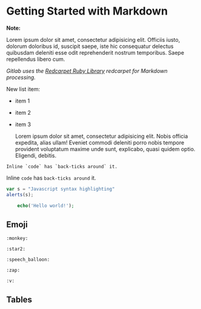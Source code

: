# Getting Started with Markdown

**Note:**

Lorem ipsum dolor sit amet, consectetur adipisicing elit. Officiis iusto, dolorum doloribus id, suscipit saepe, iste hic consequatur delectus quibusdam deleniti esse odit reprehenderit nostrum temporibus. Saepe repellendus libero cum.

_Gitlab uses the [Redcarpet Ruby Library](https://www.google.com) redcarpet for Markdown processing._

New list item:

- item 1
- item 2
- item 3

	Lorem ipsum dolor sit amet, consectetur adipisicing elit. Nobis officia expedita, alias ullam! Eveniet commodi deleniti porro nobis tempore provident voluptatum maxime unde sunt, explicabo, quasi quidem optio. Eligendi, debitis.

```no-hightlight
Inline `code` has `back-ticks around` it.
```

Inline `code` has `back-ticks around` it.

```javascript
var s = "Javascript syntax highlighting"
alerts(s);
```

```php
	echo('Hello world!');
```

## Emoji

	:monkey:

	:star2:

	:speech_balloon:

	:zap:

	:v:

## Tables
